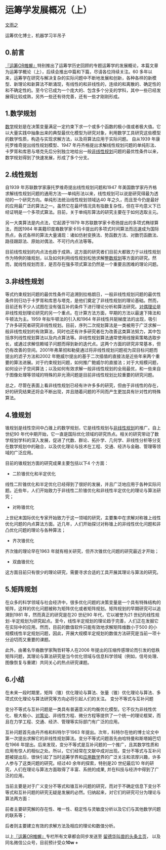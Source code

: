 # 运筹学发展概况（上）



[文雨之](https://www.zhihu.com/people/wen-yu-zhi-37)

运筹优化博士，机器学习半吊子



## **0.前言**

[『运筹OR帷幄』](https://zhuanlan.zhihu.com/operations-research)特别推出了运筹学历史回顾的专题运筹学的发展概论，本篇文章为运筹学概论（上），后续会推出中篇和下篇，尽请各位持续关注。60 多年以来，运筹学在研究与解决复杂的实际问题中不断地发展和创新，各种各样的新模型、新理论和新算法不断涌现，有线性的和非线性的，连续的和离散的、确定性的和不确定性的。至今它已成为一个庞大的、包含多个分支的学科，其中一些已经发展得比较成熟，另外一些还有待完善，还有一些才刚刚形成。



## **1.数学规划**

[数学](http://link.zhihu.com/?target=http%3A//yunchouxue.cn/key/%25e6%2595%25b0%25e5%25ad%25a6/)规划是在决策变量满足一定约束下求一个或多个函数的极小值或者极大值。它以大量实践中抽象出来的典型最优化模型为研究对象，利用数学工具研究这些模型的数学性质，构造与实现求解方法，以及将算法应用于实际问题。
自从1939 年康托罗维奇提出线性规划模型、1947 年丹齐格提出求解线性规划问题的单纯形法、卡罗胥和库恩与塔克先后分别独立地给出一般[非线性规划](http://link.zhihu.com/?target=http%3A//yunchouxue.cn/key/%25e9%259d%259e%25e7%25ba%25bf%25e6%2580%25a7%25e8%25a7%2584%25e5%2588%2592/)问题的最优性条件以来，数学规划得到了快速发展，形成了多个分支。



## **2.线性规划**

自1939 年苏联数学家康托罗维奇提出线性规划问题和1947 年美国数学家丹齐格求解线性规划问题的通用方法──单纯形法以来，线性规划可以说是研究得最为透彻的一个研究方向。单纯形法统治线性规划领域达40 年之久，而且至今仍是最好的应用最广泛的算法之一。虽然它在最坏情况具有指数复杂性，但在平均意义下已经证明是一个多项式算法。目前，关于单纯形算法的研究主要在于如何选取主元。

另一大类算法是内点法，它起源于1979 年苏联数学家卡奇扬提出的多项式椭球算法，而因1984 年美籍印度裔数学家卡玛卡提出的多项式时间算法而迅速成为国际热点，各式各样的算法大量涌现：诸如仿射变换法、势函数方法、对数罚函数法、路径跟踪法、原始对偶法、不可行内点法等等。

目前线性规划的内点法也趋于成熟，这方面的研究者们目前大都致力于以线性规划作为特例的锥规划，以及如何利用线性规划松弛求解[整数规划](http://link.zhihu.com/?target=http%3A//yunchouxue.cn/key/%25e6%2595%25b4%25e6%2595%25b0%25e8%25a7%2584%25e5%2588%2592/)等方面的研究。然而，就线性规划而言，是否存在强多项式算法仍然是一个重要且困难的理论问题。



## **3.非线性规划**

等式约束规划问题的最优性条件可追溯到拉格朗日，一般非线性规划问题的最优性条件则归功于卡罗胥和库恩与塔克，是他们奠定了非线性规划的理论基础。然而，目前还有不少人试图在没有强互补的条件下进行理论分析和算法研究。[对偶理论](http://link.zhihu.com/?target=http%3A//yunchouxue.cn/key/%25e5%25af%25b9%25e5%2581%25b6%25e7%2590%2586%25e8%25ae%25ba/)是非线性规划理论研究的另一个重点。在计算方法方面，早期的方法以最速下降法和牛顿法为主。1959 年拟牛顿法的引入和1964 年非线性共轭梯度法的出现，吸引了许多研究者研究非线性规划。目前，序列二次规划算法是一类被用于广泛求解一般非线性规划的有效算法，同时也还有许多研究者在为改善这类算法努力，其中包括序列线性规划算法以及内点算法等。非线性规划算法通常使用线搜索策略选取步长，或通过求解信赖域子问题而得到新的迭代点。这两个方面的研究非常基本，但仍有改善的空间。2001年弗莱彻和勒斐通过将非线性规划问题视为双目标问题而提出的滤子方法和2002 年鲍威尔提出的基于二次插值的直接法是近些年来两个重要的算法进展。对于约束规划问题，如何推广鲍威尔的直接法；对于大规模问题，如何设计子空间算法；以及如何有效求解一般非线性规划的全局最优，和一些来自于图像处理等领域的特殊的非光滑问题是目前非线性规划比较重要的研究问题。

总之，尽管在表面上看非线性规划已经有许许多多的研究，但由于非线性的存在，好的研究结果还将会不断出现，并且随着问题的不同而产生更加具有针对性的特殊算法。



## **4.锥规划**

锥规划是线性空间中凸锥上的数学规划，它是线性规划与[非线性规划](http://link.zhihu.com/?target=http%3A//yunchouxue.cn/key/%25e9%259d%259e%25e7%25ba%25bf%25e6%2580%25a7%25e8%25a7%2584%25e5%2588%2592/)的推广。自上世纪90 年代中期开始，它一直是国际优化领域的研究热点。相关的研究带动了数学规划学科的深入发展，促进了代数、群论、拓扑学、几何学、非线性分析等分支在数学规划中的融合，以及优化理论与技术在工程、交通、经济与金融、管理等领域的广泛应用。

目前的锥规划方面的研究成果主要包括以下4 个方面：

- 二阶锥优化和半定优化

线性二阶锥优化和半定优化已经得到了很好的发展，并且广泛地应用于各种实际问题。近些年，人们开始致力于非线性二阶锥优化和非线性半定优化的理论与算法研究；

- 对称锥优化

上世纪末国际优化专家开始致力于这一领域的研究，主要集中在求解对称锥上线性优化问题的内点算法方面。近几年，人们开始探讨对称锥上的非线性优化问题和非凸优化问题的理论与各种算法；

- 齐次锥优化

齐次锥的理论早在1963 年就有相关研究，但齐次锥优化问题的研究最近才开始；

- 双曲锥优化

这方面目前只有很少的理论研究，需要寻求合适的工具开展其理论与算法的研究。



## **5.矩阵规划**

在众多的科学领域与社会经济中，很多优化问题的决策变量是一个具有特殊结构的矩阵，这样的优化问题被称为矩阵优化或者矩阵规划。矩阵规划的早期研究可以追溯到1981 年，然而真正的研究是在20 世纪90 年代，它以被誉为21 世纪的线性规划-半定规划为研究起点。至今，线性半定规划的理论趋于完善，人们正在发掘它在实际中的应用。然而，目前的数值软件只能有效地求解矩阵维数小于500 的小规模线性半定规划问题，因此，开展大规模半定规划的数值方法研究是当前一项十分迫切而又重要的课题。

此外，由著名华裔数学家陶哲轩等人在2006 年提出的压缩传感理论而引发的低秩矩阵问题，其理论与算法研究是当今优化领域与信息科学领域（例如，信号处理、图像恢复与重建）共同关心的热点研究课题。



## **6.小结**

在未来一段时期里，矩阵（锥）优化理论与算法、张量（锥）优化理论与算法、多项式优化理论与算法研究等方向必将引起人们的关注。
变分不等式与互补问题

变分不等式与互补问题是一类具有普遍意义的均衡优化模型。它不仅为非线性优化、极大极小、[对策论](http://link.zhihu.com/?target=http%3A//yunchouxue.cn/key/%25e5%25af%25b9%25e7%25ad%2596%25e8%25ae%25ba/)、非线性方程、微分方程等提供了一个统一的理论框架，而且在力学工程、交通、经济、管理等实际部门有广泛的应用。

互补问题首先由丹齐格和科特尔于1963 年提出。次年，科特尔在他的博士论文中第一次提出求解它的非线性规划算法。变分不等式问题首先由哈特曼和斯塔姆巴切在1966 年提出。后来发现，变分不等式是互补问题的一个推广，且其数学性质和应用有惊人的相似之处。所以，它们经常在文献中成对出现。变分不等式与互补问题被提出后，很快引起了当时运筹学界和[应用数学](http://link.zhihu.com/?target=http%3A//yunchouxue.cn/key/%25e5%25ba%2594%25e7%2594%25a8%25e6%2595%25b0%25e5%25ad%25a6/)界的广泛关注和浓厚兴趣，许多人参与了这类问题的研究。经过40 余年的探索，特别是20 世纪最后10 年的研究，人们在理论与算法方面取得了丰富、系统的成果, 并在科技与经济中得到了广泛的应用。

当前主要是对于广义变分不等式和锥互补问题的研究，而对于不确定信息下变分不等式和互补问题的研究无疑是发展的必然。归纳起来，对它们的研究可分为理论与算法两方面：

前者主要研究解的存在性、唯一性、稳定性与灵敏度分析以及它们与其他数学问题的联系等；

后者则主要建立有效的求解方法及相应的理论和数值分析。

以上[『运筹OR帷幄』](https://zhuanlan.zhihu.com/operations-research)专栏所有文章都会同步发送至 [留德华叫兽的头条主页](http://link.zhihu.com/?target=https%3A//www.toutiao.com/c/user/62215957061/%23mid%3D1570625219325954)， 以及同名微信公众号，目前预计受众**10w +**